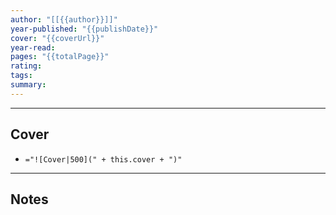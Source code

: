```yaml
---
author: "[[{{author}}]]"
year-published: "{{publishDate}}"
cover: "{{coverUrl}}"
year-read: 
pages: "{{totalPage}}"
rating: 
tags: 
summary:
---
```


---
## Cover
- `="![Cover|500](" + this.cover + ")"`
---
## Notes





